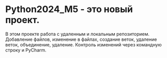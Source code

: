 # Python2024_M5 - это новый проект.

В этом проекте работа с удаленным и локальным репозиторием. 
Добавление файлов, изменение в файлах, создание веток, удаление 
веток, объединение, удаление. Контроль изменений через командную 
строку и PyCharm.